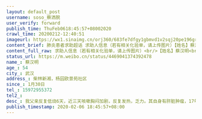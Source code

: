 ```yaml
---
layout: default_post
username: soso_蔡洒脱
user_verify: forward
publish_time: ThuFeb0618:45:57+08002020
crawl_time: 20200212-12:40:51
imageurl: https://wx1.sinaimg.cn/orj360/683fe7dfgy1gbmvd1v2sqj20pe196grf.jpg,https://wx2.sinaimg.cn/orj360/683fe7dfgy1gbmvd2bs95j21e90sa16t.jpg,https://wx4.sinaimg.cn/orj360/683fe7dfgy1gbmvd0ifmkj22c0340npd.jpg
content_brief: 肺炎患者求助超话 求助人信息（若有相关化验单，请上传图片）【姓名】蔡汉明【年龄】54【所在城市】武汉【所在小区、社区】柴林新湘，杨园欧景苑社区【患病时间】1月30日【联系方式】15972955372【病情描述】我父亲反复低烧6天，近三天咳嗽胸闷加剧，反复发热，乏力。其自身有肝脏肿瘤，17 ...全文
content_full_raw: 求助人信息（若有相关化验单，请上传图片）<br/>【姓名】蔡汉明<br/>【年龄】54<br/>【所在城市】武汉<br/>【所在小区、社区】柴林新湘，杨园欧景苑社区<br/>【患病时间】1月30日<br/>【联系方式】15972955372<br/>【病情描述】我父亲反复低烧6天，近三天咳嗽胸闷加剧，反复发热，乏力。其自身有肝脏肿瘤，17年手术后每半年做一次介入治疗，每三个月需要去住院复查，并且需要长期服药，且肺部本来就有节结。现在我和我爸妈一起在家居家隔离。情况已报社区，但需要排队等待社区通知才能住院。此病情发展迅速，希望尽快得到救助住院治疗。<ahref='/n/平安武汉'>@平安武汉</a><ahref='/n/长江日报'>@长江日报</a><ahref='/n/人民网'>@人民网</a>
status_url: https://m.weibo.cn/status/4469041374392478
name_: 蔡汉明
age_: 54
city_: 武汉
address_: 柴林新湘，杨园欧景苑社区
since_: 1月30日
tel_: 15972955372
tel2_: 
desc_: 我父亲反复低烧6天，近三天咳嗽胸闷加剧，反复发热，乏力。其自身有肝脏肿瘤，17年手术后每半年做一次介入治疗，每三个月需要去住院复查，并且需要长期服药，且肺部本来就有节结。现在我和我爸妈一起在家居家隔离。情况已报社区，但需要排队等待社区通知才能住院。此病情发展迅速，希望尽快得到救助住院治疗。<ahref='/n/平安武汉'>@平安武汉</a><ahref='/n/长江日报'>@长江日报</a><ahref='/n/人民网'>@人民网</a>
publish_timestamp: 2020-02-06 18:45:57+08:00
---
```

